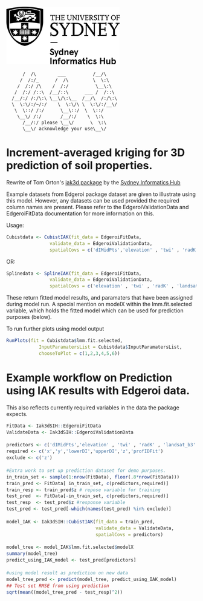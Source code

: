 ![Sydney Informatics Hub Logo](U_Sydney_Informatics_Hub_mono_300_152.png)
```
      /  /\        ___          /__/\   
     /  /:/_      /  /\         \  \:\  
    /  /:/ /\    /  /:/          \__\:\ 
   /  /:/ /::\  /__/::\      ___ /  /::\
  /__/:/ /:/\:\ \__\/\:\__  /__/\  /:/\:\
  \  \:\/:/~/:/    \  \:\/\ \  \:\/:/__\/
   \  \::/ /:/      \__\::/  \  \::/    
    \__\/ /:/       /__/:/    \  \:\    
      /__/:/ please \__\/      \  \:\   
      \__\/ acknowledge your use\__\/   
```

# Increment-averaged kriging for 3D prediction of soil properties.
Rewrite of Tom Orton's [iak3d package](https://github.com/ortont/iak3d) by the [Sydney Informatics Hub](https://www.sydney.edu.au/informatics-hub)

Example datasets from Edgeroi package dataset are given to illustrate using
this model. However, any datasets can be used provided the required column
names are present. Please refer to the EdgeroiValidationData and EdgeroiFitData
documentation for more information on this.

Usage: 

```r
Cubistdata <- CubistIAK(fit_data = EdgeroiFitData,
                validate_data = EdgeroiValidationData, 
                spatialCovs = c('dIMidPts','elevation' , 'twi' , 'radK' , 'landsat_b3' , 'landsat_b4'))
```

OR:

```r
Splinedata <- SplineIAK(fit_data = EdgeroiFitData,
                validate_data = EdgeroiValidationData, 
                spatialCovs = c('elevation' , 'twi' , 'radK' , 'landsat_b3' , 'landsat_b4'))
```

These return fitted model results, and paramaters that have been assigned during
model run. A special mention on modelX within the lmm.fit.selected variable,
which holds the fitted model which can be used for prediction purposes (below).

To run further plots using model output

```r
RunPlots(fit = Cubistdata$lmm.fit.selected, 
            InputParamatersList = Cubistdata$InputParamatersList,
            chooseToPlot = c(1,2,3,4,5,6))
```

# Example workflow on Prediction using IAK results with Edgeroi data.
This also reflects currently required variables in the data the package expects.
```r
FitData <- Iak3dSIH::EdgeroiFitData
ValidateData <- Iak3dSIH::EdgeroiValidationData

predictors <- c('dIMidPts','elevation' , 'twi' , 'radK' , 'landsat_b3' , 'landsat_b4')
required <- c('x','y','lowerDI','upperDI','z','profIDFit')
exclude <- c('z')

#Extra work to set up prediction dataset for demo purposes.
in_train_set <- sample(1:nrow(FitData), floor(.8*nrow(FitData)))
train_pred <- FitData[ in_train_set, c(predictors,required)]
train_resp <- train_pred$z # repose variable for training
test_pred  <- FitData[-in_train_set, c(predictors,required)]
test_resp  <- test_pred$z #response variable
test_pred <- test_pred[-which(names(test_pred) %in% exclude)] 

model_IAK <- Iak3dSIH::CubistIAK(fit_data = train_pred,
                                 validate_data = ValidateData,
                                 spatialCovs = predictors)

model_tree <- model_IAK$lmm.fit.selected$modelX
summary(model_tree)
predict_using_IAK_model <- test_pred[predictors]

#using model result as prediction on new data
model_tree_pred <- predict(model_tree, predict_using_IAK_model) 
## Test set RMSE from using prediction
sqrt(mean((model_tree_pred - test_resp)^2))
```


